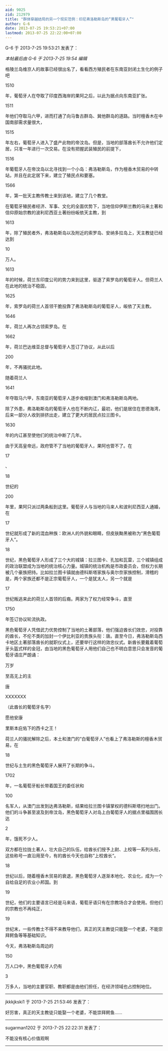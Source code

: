 ```yaml
---
aid: 9025
zid: 212979
title: "群体穿越结局的另一个现实范例：印尼弗洛勒斯岛的“黑葡萄牙人”"
author: G-6
date: 2013-07-25 19:53:21+07:00
lastmod: 2013-07-25 22:22:00+07:00
---
```


G-6 于 2013-7-25 19:53:21 发表了：

_本帖最后由 G-6 于 2013-7-25 19:54 编辑_

格陵兰岛维京人的故事已经很出名了，看看西方殖民者在东南亚封闭土生化的例子吧

1510

年，葡萄牙人在夺取了印度西海岸的果阿之后，以此为据点向东南亚扩张。

1511

年他们夺取马六甲，进而打通了向马鲁古群岛、巽他群岛的道路。当时檀香木在中国南部需求量很大，

1515

年左右，葡萄牙人进入了盛产此物的帝汶岛。但是，当地的部落酋长不允许他们定居，只准一年进行一次交易。在没有把握武装殖民的前提下，

1516

年葡萄牙人在帝汶岛以北寻找到一个小岛：弗洛勒斯岛，作为檀香木贸易的中转站，并且在此定居下来，建立了殖民点和要塞。

1566

年，第一批天主教传教士来到该地，建立了几个教堂。

在葡萄牙殖民者经济、军事、文化的全面优势下，当地信仰伊斯兰教的马来土著和信仰原始宗教的波利尼西亚土著纷纷皈依天主教，到

1613

年，除了殖民者外，弗洛勒斯岛以及附近的索罗岛、安纳多拉岛上，天主教徒已经达到

10

万人。

1613

年的时候，荷兰东印度公司的势力来到这里，驱逐了索罗岛的葡萄牙人。但荷兰人在此地的统治不稳固，

1625

年，索罗岛的荷兰人首领干脆投靠了弗洛勒斯岛的葡萄牙人，皈依了天主教。

1646

年，荷兰人再次占领索罗岛。在

1662

年，荷兰巴达维亚总督与葡萄牙人签订了协议，从此以后

200

年，不再骚扰此地。

随着荷兰人

1641

年夺取马六甲，东南亚的葡萄牙人逐步收缩到澳门和弗洛勒斯岛两地。

除了外患，弗洛勒斯岛的葡萄牙人也在不断内讧，最初，他们是居住在恩德海湾，后来一部分人收到排挤出走，建立了更大的居民点拉兰图卡。

1630

年的内讧甚至使他们的统治中断了几年。

由于天高皇帝远，政府管不了当地的葡萄牙人，果阿也管不了。在

17

、

18

世纪的

200

年里，果阿只派过两条船到这里。葡萄牙人与当地的马来人和波利尼西亚人通婚，在

17

世纪就形成了新的混血种族：欧洲人的外貌和眼睛，但皮肤黝黑被称为“黑色葡萄牙人”。

18

世纪，黑色葡萄牙人形成了三个大的城镇：拉兰图卡、孔加和瓦雷，三个城镇组成的政治联盟成为当地的统治核心力量。城镇的统治机构是市政委员会，但权力长期被几个豪族把持。比如拉兰图卡镇就由德科斯塔家族与奥尔奈家族控制，滑稽的是，两个家族还都不是正宗葡萄牙人，一个是犹太人，另一个就是

17

世纪叛逃来此的荷兰人首领的后裔。两家为了权力经常争斗，直至

1750

年签订协议轮流执政。

黑色葡萄牙人凭借武力优势控制了当地的土著部落，他们强迫酋长们效忠，对投靠的酋长，不伦不类的加封一个伊比利亚的贵族头衔：唐。直至今日，弗洛勒斯岛西卡地区土著部落酋长的就职仪式上，还要举行这样的效忠仪式。新酋长要戴着葡萄牙头盔式样的金冠，由当地的黑色葡萄牙人用他们自己也不明白意思只会发音的葡萄牙语庄严朗诵：

万岁

至高无上的主

唐

XXXXXXX

（此酋长的葡萄牙名字）

愿他安康

里斯本庇佑下的西卡之王！

荷兰人的骚扰解除之后，本土和澳门的“白葡萄牙人”也看上了弗洛勒斯的檀香木贸易，在

18

世纪与土生的黑色葡萄牙人展开了长期的争斗。

1702

年，一名葡萄牙船长带着国王的委任状和

100

名军人，从澳门出发到达弗洛勒斯，结果给拉兰图卡镇掌权的德科斯塔扫地出门。他们的斗争甚至波及到帝汶岛，黑色葡萄牙人对岛上白葡萄牙人的据点里福围困长达

2

年，饿死不少人。

双方都在拉拢土著人，壮大自己的队伍，给酋长们授予上尉、上校等一系列头衔，这些称号一直沿用至今，有的酋长今天也自称“上校酋长“。

18

世纪以后，随着檀香木贸易的衰退，黑色葡萄牙人逐渐本地化、农业化，成为一个自给自足的农业小邦国。到

19

世纪，他们的主要语言已经是马来语，葡萄牙语只有在宗教场合才会使用。但他们的宗教也不再纯正，

19

世纪末，一些传教士不得不来教导他们，真正的天主教徒只能娶一个老婆，不能崇拜鳄鱼等等基础知识。

今天，弗洛勒斯岛周边的

150

万人口中，黑色葡萄牙人仍有

3

万多人，当地的主要官职、教职都是由他们担任，在经济领域也占控制地位。

---

jkkkjkski1 于 2013-7-25 21:53:46 发表了：

好厉害，真正的天主教徒只能娶一个老婆，不能崇拜鳄鱼……

---

sugarman1202 于 2013-7-25 22:22:31 发表了：

不能没有核心价值观啊

---
